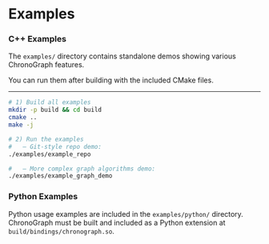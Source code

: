 # Examples

### C++ Examples

The `examples/` directory contains standalone demos showing various ChronoGraph features.

You can run them after building with the included CMake files.

---

```bash
# 1) Build all examples
mkdir -p build && cd build
cmake ..
make -j

# 2) Run the examples
#   – Git-style repo demo:
./examples/example_repo

#   – More complex graph algorithms demo:
./examples/example_graph_demo
```

### Python Examples

Python usage examples are included in the `examples/python/` directory. ChronoGraph must be built and included as a Python extension at `build/bindings/chronograph.so`.